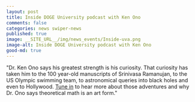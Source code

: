 ```yaml
---
layout: post
title: Inside DOGE University podcast with Ken Ono
comments: false
categories: news swiper-news
published: true
image: __SITE_URL__/img/news_events/Inside-uva.png
image-alt: Inside DOGE University podcast with Ken Ono
good-md: true
---
```


"Dr. Ken Ono says his greatest strength is his curiosity. That curiosity has taken him to the 100 year-old manuscripts of Srinivasa Ramanujan, to the US Olympic swimming team, to astronomical queries into black holes and even to Hollywood. [Tune in](https://podcasts.apple.com/us/podcast/inside-uva-with-math-professor-movie-producer-ken-ono/id1583612307?i=1000560592551) to hear more about those adventures and why Dr. Ono says theoretical math is an art form."

